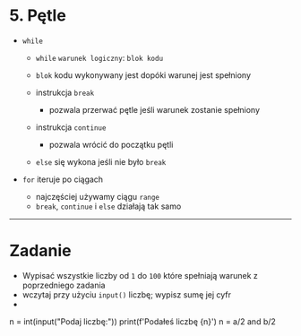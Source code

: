 # 5. Pętle

- `while`
  - `while` `warunek logiczny`: `blok kodu`
  - `blok` kodu wykonywany jest dopóki warunej jest spełniony

  - instrukcja `break`
    - pozwala przerwać pętle jeśli warunek zostanie spełniony
  - instrukcja `continue`
    - pozwala wrócić do początku pętli
  - `else` się wykona jeśli nie było `break`


- `for` iteruje po ciągach
  - najczęściej używamy ciągu `range`
  - `break`, `continue` i `else` działają tak samo

---
# Zadanie

- Wypisać wszystkie liczby od `1` do `100` które spełniają warunek z poprzedniego zadania
- wczytaj przy użyciu `input()` liczbę; wypisz sumę jej cyfr
- 
n = int(input("Podaj liczbę:"))
print(f'Podałeś liczbę {n}')
n = a/2 and b/2
